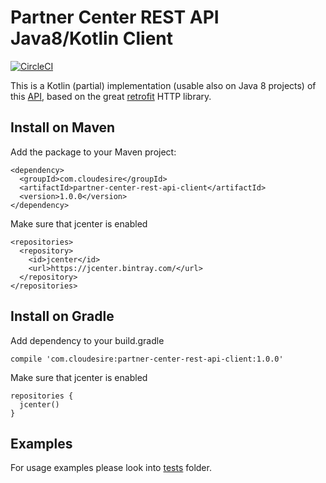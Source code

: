 # Partner Center REST API Java8/Kotlin Client

[![CircleCI](https://circleci.com/gh/ClouDesire/partner-center-rest-api-client.svg?style=svg&circle-token=a5c07114285cefe886525a9194b8e20be32d28d5)](https://circleci.com/gh/ClouDesire/partner-center-rest-api-client)

This is a Kotlin (partial) implementation (usable also on Java 8 projects) of this [API](https://docs.microsoft.com/en-us/partner-center/develop/partner-center-rest-api-reference), based on the great [retrofit](https://github.com/square/retrofit) HTTP library.

## Install on Maven

Add the package to your Maven project:

    <dependency>
      <groupId>com.cloudesire</groupId>
      <artifactId>partner-center-rest-api-client</artifactId>
      <version>1.0.0</version>
    </dependency>

Make sure that jcenter is enabled

    <repositories>
      <repository>
        <id>jcenter</id>
        <url>https://jcenter.bintray.com/</url>
      </repository>
    </repositories>

## Install on Gradle

Add dependency to your build.gradle

    compile 'com.cloudesire:partner-center-rest-api-client:1.0.0'

Make sure that jcenter is enabled

    repositories {
      jcenter()
    }
    
## Examples

For usage examples please look into [tests](https://github.com/ClouDesire/partner-center-rest-api-client/tree/master/src/test/kotlin/com/cloudesire/partnercenter) folder.
